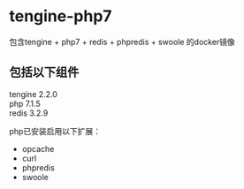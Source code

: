 # tengine-php7
包含tengine + php7 + redis + phpredis + swoole 的docker镜像 

## 包括以下组件   
tengine 2.2.0   
php     7.1.5    
redis   3.2.9   

php已安装启用以下扩展：    
- opcache    
- curl   
- phpredis   
- swoole    
